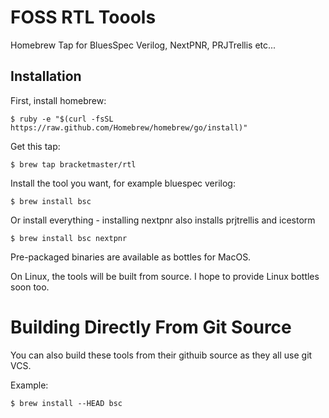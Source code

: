 # FOSS RTL Toools
Homebrew Tap for BluesSpec Verilog, NextPNR, PRJTrellis etc...

## Installation

First, install homebrew:

    $ ruby -e "$(curl -fsSL https://raw.github.com/Homebrew/homebrew/go/install)"

Get this tap:

    $ brew tap bracketmaster/rtl

Install the tool you want, for example bluespec verilog:

    $ brew install bsc
    
Or install everything - installing nextpnr also installs prjtrellis and icestorm

    $ brew install bsc nextpnr

Pre-packaged binaries are available as bottles for MacOS.

On Linux, the tools will be built from source. I hope to provide Linux bottles soon too.

# Building Directly From Git Source
You can also build these tools from their githuib source as they
all use git VCS.

Example:

    $ brew install --HEAD bsc
